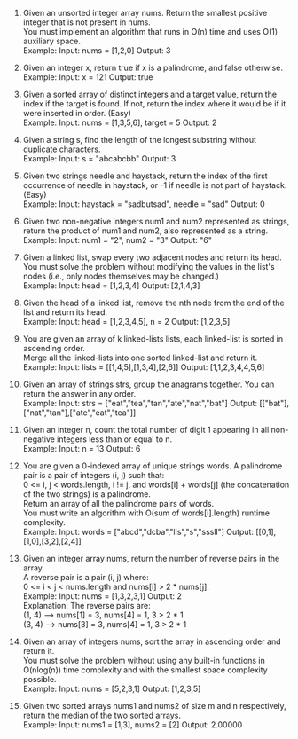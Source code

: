 1. Given an unsorted integer array nums. Return the smallest positive integer that is not present in nums.  
   You must implement an algorithm that runs in O(n) time and uses O(1) auxiliary space.  
   Example: Input: nums = [1,2,0] Output: 3

2. Given an integer x, return true if x is a palindrome, and false otherwise.  
   Example: Input: x = 121 Output: true

3. Given a sorted array of distinct integers and a target value, return the index if the target is found. If not, return the index where it would be if it were inserted in order. (Easy)  
   Example: Input: nums = [1,3,5,6], target = 5 Output: 2

4. Given a string s, find the length of the longest substring without duplicate characters.  
   Example: Input: s = "abcabcbb" Output: 3

5. Given two strings needle and haystack, return the index of the first occurrence of needle in haystack, or -1 if needle is not part of haystack. (Easy)  
   Example: Input: haystack = "sadbutsad", needle = "sad" Output: 0

6. Given two non-negative integers num1 and num2 represented as strings, return the product of num1 and num2, also represented as a string.  
   Example: Input: num1 = "2", num2 = "3" Output: "6"

7. Given a linked list, swap every two adjacent nodes and return its head. You must solve the problem without modifying the values in the list's nodes (i.e., only nodes themselves may be changed.)  
   Example: Input: head = [1,2,3,4] Output: [2,1,4,3]

8. Given the head of a linked list, remove the nth node from the end of the list and return its head.  
   Example: Input: head = [1,2,3,4,5], n = 2 Output: [1,2,3,5]

9. You are given an array of k linked-lists lists, each linked-list is sorted in ascending order.  
   Merge all the linked-lists into one sorted linked-list and return it.  
   Example: Input: lists = [[1,4,5],[1,3,4],[2,6]] Output: [1,1,2,3,4,4,5,6]

10. Given an array of strings strs, group the anagrams together. You can return the answer in any order.  
    Example: Input: strs = ["eat","tea","tan","ate","nat","bat"] Output: [["bat"],["nat","tan"],["ate","eat","tea"]]

11. Given an integer n, count the total number of digit 1 appearing in all non-negative integers less than or equal to n.  
    Example: Input: n = 13 Output: 6

12. You are given a 0-indexed array of unique strings words. A palindrome pair is a pair of integers (i, j) such that:  
    0 <= i, j < words.length, i != j, and words[i] + words[j] (the concatenation of the two strings) is a palindrome.  
    Return an array of all the palindrome pairs of words.  
    You must write an algorithm with O(sum of words[i].length) runtime complexity.  
    Example: Input: words = ["abcd","dcba","lls","s","sssll"] Output: [[0,1],[1,0],[3,2],[2,4]]

13. Given an integer array nums, return the number of reverse pairs in the array.  
    A reverse pair is a pair (i, j) where:  
    0 <= i < j < nums.length and nums[i] > 2 * nums[j].  
    Example: Input: nums = [1,3,2,3,1] Output: 2  
    Explanation: The reverse pairs are:  
    (1, 4) --> nums[1] = 3, nums[4] = 1, 3 > 2 * 1  
    (3, 4) --> nums[3] = 3, nums[4] = 1, 3 > 2 * 1

14. Given an array of integers nums, sort the array in ascending order and return it.  
    You must solve the problem without using any built-in functions in O(nlog(n)) time complexity and with the smallest space complexity possible.  
    Example: Input: nums = [5,2,3,1] Output: [1,2,3,5]

15. Given two sorted arrays nums1 and nums2 of size m and n respectively, return the median of the two sorted arrays.  
    Example: Input: nums1 = [1,3], nums2 = [2] Output: 2.00000
